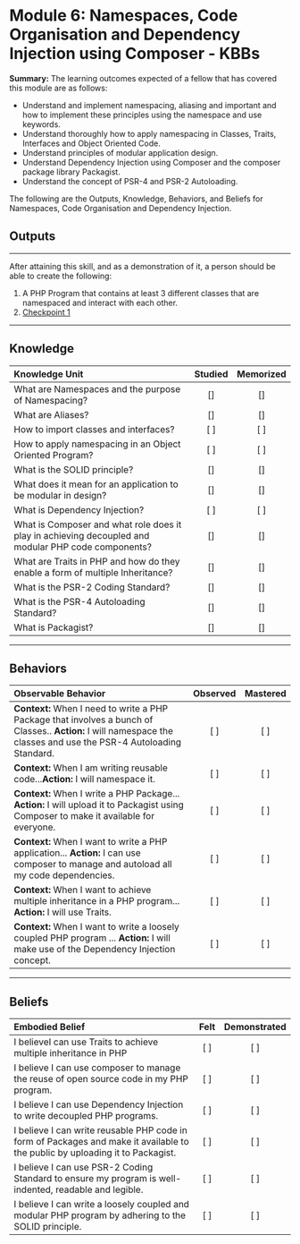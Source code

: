 # Module 6:  Namespaces, Code Organisation and Dependency Injection using Composer - KBBs

**Summary:**
The learning outcomes expected of a fellow that has covered this module are as follows:
- Understand and implement namespacing, aliasing and important and how to implement these principles using the namespace and use keywords.
- Understand thoroughly how to apply namespacing in Classes, Traits, Interfaces and Object Oriented Code.
- Understand principles of modular application design.
- Understand Dependency Injection using Composer and the composer package library Packagist.
- Understand the concept of PSR-4 and PSR-2 Autoloading.

The following are the Outputs, Knowledge, Behaviors, and Beliefs for Namespaces, Code Organisation and Dependency Injection.

## **Outputs**
----------
After attaining this skill, and as a demonstration of it, a person should be able to create the following:

1. A PHP Program that contains at least 3 different classes that are namespaced and interact with each other.
2. [Checkpoint 1](https://docs.google.com/document/d/1vRZsAI8BJTq8t0-ewZvtxyT9PviY2LtvSqzlfM00jPY)


----------
## **Knowledge**


| Knowledge Unit   |      Studied      | Memorized |
|:-------------|:------------------:|:--------:|
| What are Namespaces and the purpose of Namespacing? | [] | [] |
| What are Aliases? | [] | [] |
| How to import classes and interfaces? | [ ] | [ ] |
| How to apply namespacing in an Object Oriented Program? | [ ] | [ ] |
| What is the SOLID principle? | [] | [] |
| What does it mean for an application to be modular in design?| [] | [] |
| What is Dependency Injection?  | [ ] | [ ] |
| What is Composer and what role does it play in achieving decoupled and modular PHP code components? | [] | [] |
| What are Traits in PHP and how do they enable a form of multiple Inheritance?| [] | [] |
| What is the PSR-2 Coding Standard? | [] | [] |
| What is the PSR-4 Autoloading Standard? | [] | [] |
| What is Packagist?| [] | [] |



----------


## **Behaviors**

| Observable Behavior   |      Observed      | Mastered |
|:-------------|:------------------:|:--------:|
| **Context:** When I need to write a PHP Package that involves a bunch of Classes.. **Action:**  I will namespace the classes and use the PSR-4 Autoloading Standard.| [ ] | [ ]  |
| **Context:**  When I am writing reusable code...**Action:** I will namespace it.|   [ ]   |   [ ] |
| **Context:** When I write a PHP Package... **Action:**  I will upload it to Packagist using Composer to make it available for everyone. |   [ ]   |   [ ] |
| **Context:** When I want to write a PHP application... **Action:**  I can use composer to manage and autoload all my code dependencies. |   [ ]   |   [ ] |
| **Context:** When I want to achieve multiple inheritance in a PHP program... **Action:**  I will use Traits. |   [ ]   |   [ ] |
| **Context:** When I want to write a loosely coupled PHP program ... **Action:**  I will make use of the Dependency Injection concept. |   [ ]   |   [ ] |



----------


## **Beliefs**


| Embodied Belief   |      Felt      | Demonstrated |
|:-------------|:------------------:|:--------:|
| I believeI can use Traits to achieve multiple inheritance in PHP| [ ] | [ ]  |
| I believe I can use composer to manage the reuse of open source code in my PHP program. |   [ ]   |   [ ] |
| I believe I can use Dependency Injection to write decoupled PHP programs. |   [ ]   |   [ ] |
| I believe I can write reusable PHP code in form of Packages and make it available to the public by uploading it to Packagist. |   [ ]   |   [ ] |
| I believe I can use PSR-2 Coding Standard to ensure my program is well-indented, readable and legible. |   [ ]   |   [ ] |
| I believe I can write a loosely coupled and modular PHP program by adhering to the SOLID principle. |   [ ]   |   [ ] |


